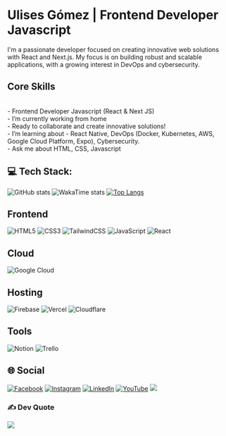 # Ulises Gómez | Frontend Developer Javascript

I'm a passionate developer focused on creating innovative web solutions with React and Next.js. My focus is on building robust and scalable applications, with a growing interest in DevOps and cybersecurity.

## Core Skills
 <br>
- Frontend Developer Javascript (React & Next JS)
 <br>
- I’m currently working from home
 <br>
- Ready to collaborate and create innovative solutions!
 <br>
- I’m learning about - React Native, DevOps (Docker, Kubernetes, AWS, Google Cloud Platform, Expo), Cybersecurity.
 <br>
- Ask me about HTML, CSS, Javascript
 <br>


## 💻 Tech Stack:
![GitHub stats](https://githubstats.whoisulisesgomez.com/api?username=ulisesgopa\&rank_icon=github&theme=dark)
![WakaTime stats](https://githubstats.whoisulisesgomez.com/api/wakatime?username=ulisesgopa\&layout=compact&theme=dark&locale=es)
[![Top Langs](https://githubstats.whoisulisesgomez.com/api/top-langs/?username=ulisesgopa&layout=pie&theme=dark&locale=es)](https://github.com/ulisesgopa/github-readme-stats)





##  Frontend
![HTML5](https://img.shields.io/badge/html5-%23E34F26.svg?style=for-the-badge&logo=html5&logoColor=white) 
![CSS3](https://img.shields.io/badge/css3-%231572B6.svg?style=for-the-badge&logo=css3&logoColor=white) 
![TailwindCSS](https://img.shields.io/badge/tailwindcss-%2338B2AC.svg?style=for-the-badge&logo=tailwind-css&logoColor=white) 
![JavaScript](https://img.shields.io/badge/javascript-%23323330.svg?style=for-the-badge&logo=javascript&logoColor=%23F7DF1E) 
![React](https://img.shields.io/badge/react-%2320232a.svg?style=for-the-badge&logo=react&logoColor=%2361DAFB) 
##  Cloud
![Google Cloud](https://img.shields.io/badge/Google%20Cloud-%234285F4.svg?style=for-the-badge&logo=google-cloud&logoColor=white) 
##  Hosting
![Firebase](https://img.shields.io/badge/firebase-%23039BE5.svg?style=for-the-badge&logo=firebase) 
![Vercel](https://img.shields.io/badge/vercel-%23000000.svg?style=for-the-badge&logo=vercel&logoColor=white) 
![Cloudflare](https://img.shields.io/badge/Cloudflare-F38020?style=for-the-badge&logo=Cloudflare&logoColor=white) 
##  Tools
![Notion](https://img.shields.io/badge/Notion-%23000000.svg?style=for-the-badge&logo=notion&logoColor=white) 
![Trello](https://img.shields.io/badge/Trello-%23026AA7.svg?style=for-the-badge&logo=Trello&logoColor=white)

## 🌐 Social
[![Facebook](https://img.shields.io/badge/Facebook-%231877F2.svg?logo=Facebook&logoColor=white)](https://www.facebook.com/profile.php?id=100089071598830) [![Instagram](https://img.shields.io/badge/Instagram-%23E4405F.svg?logo=Instagram&logoColor=white)](https://www.instagram.com/whoisulisesgomez/) [![LinkedIn](https://img.shields.io/badge/LinkedIn-%230077B5.svg?logo=linkedin&logoColor=white)](https://www.linkedin.com/in/whoisulisesgomez/) [![YouTube](https://img.shields.io/badge/YouTube-%23FF0000.svg?logo=YouTube&logoColor=white)](https://www.youtube.com/channel/UCsSV6RiFluCt8zL3hx7NAeg) 
[![](https://visitcount.itsvg.in/api?id=ulisesgopa&icon=7&color=3)](https://visitcount.itsvg.in)

### ✍️ Dev Quote
![](https://quotes-github-readme.vercel.app/api?type=vertical&theme=radical)
